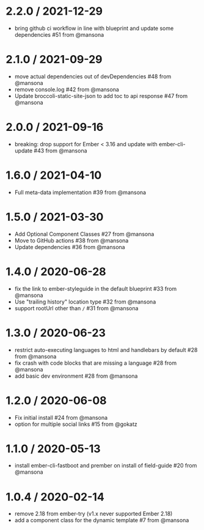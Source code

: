 2.2.0 / 2021-12-29
==================

  * bring github ci workflow in line with blueprint and update some dependencies #51 from @mansona

2.1.0 / 2021-09-29
==================

  * move actual dependencies out of devDependencies #48 from @mansona
  * remove console.log #42 from @mansona
  * Update broccoli-static-site-json to add toc to api response #47 from @mansona

2.0.0 / 2021-09-16
==================

  * breaking: drop support for Ember &lt; 3.16 and update with ember-cli-update #43 from @mansona

1.6.0 / 2021-04-10
==================

  * Full meta-data implementation #39 from @mansona

1.5.0 / 2021-03-30
==================

  * Add Optional Component Classes #27 from @mansona
  * Move to GitHub actions #38 from @mansona
  * Update dependencies #36 from @mansona

1.4.0 / 2020-06-28
==================

  * fix the link to ember-styleguide in the default blueprint #33 from @mansona
  * Use "trailing history" location type #32 from @mansona
  * support rootUrl other than `/` #31 from @mansona

1.3.0 / 2020-06-23
==================

  * restrict auto-executing languages to html and handlebars by default #28 from @mansona
  * fix crash with code blocks that are missing a language #28 from @mansona
  * add basic dev environment #28 from @mansona

1.2.0 / 2020-06-08
==================

  * Fix initial install #24 from @mansona
  * option for multiple social links #15 from @gokatz

1.1.0 / 2020-05-13
==================

  * install ember-cli-fastboot and prember on install of field-guide #20 from @mansona

1.0.4 / 2020-02-14
==================

  * remove 2.18 from ember-try (v1.x never supported Ember 2.18)
  * add a component class for the dynamic template #7 from @mansona
